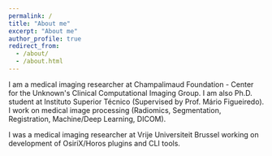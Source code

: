 ```yaml
---
permalink: /
title: "About me"
excerpt: "About me"
author_profile: true
redirect_from: 
  - /about/
  - /about.html
---
```


I am a medical imaging researcher at Champalimaud Foundation - Center for the Unknown's Clinical Computational Imaging 
Group. I am also Ph.D. student at Instituto Superior Técnico (Supervised by Prof. Mário Figueiredo). I work on medical 
image processing (Radiomics, Segmentation, Registration, Machine/Deep Learning, DICOM).

I was a medical imaging researcher at Vrije Universiteit Brussel working on development of OsiriX/Horos plugins and CLI 
tools.
